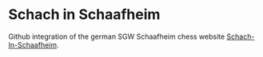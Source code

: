 # Schach in Schaafheim

Github integration of the german SGW Schaafheim chess website [Schach-In-Schaafheim](http://schach-in-schaafheim.de).
